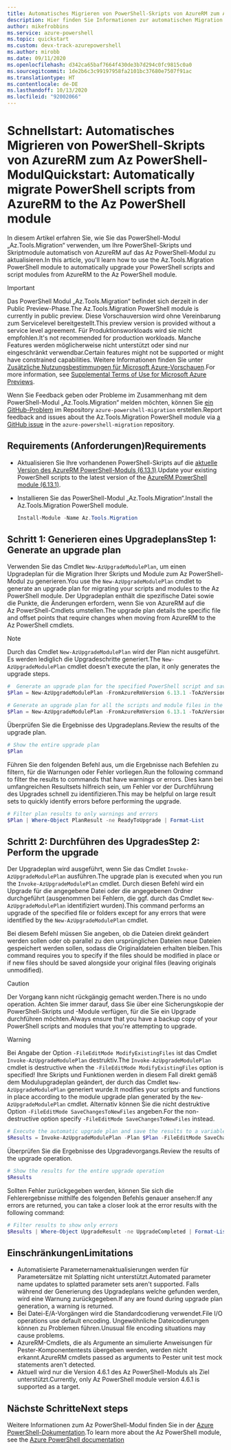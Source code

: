 ```yaml
---
title: Automatisches Migrieren von PowerShell-Skripts von AzureRM zum Az PowerShell-Modul
description: Hier finden Sie Informationen zur automatischen Migration von PowerShell-Skripts von AzureRM zum Az PowerShell-Modul.
author: mikefrobbins
ms.service: azure-powershell
ms.topic: quickstart
ms.custom: devx-track-azurepowershell
ms.author: mirobb
ms.date: 09/11/2020
ms.openlocfilehash: d342ca65baf7664f430de3b7d294c0fc9815c0a0
ms.sourcegitcommit: 1de2b6c3c99197958fa2101bc37680e7507f91ac
ms.translationtype: HT
ms.contentlocale: de-DE
ms.lasthandoff: 10/13/2020
ms.locfileid: "92002066"
---
```

# <a name="quickstart-automatically-migrate-powershell-scripts-from-azurerm-to-the-az-powershell-module"></a><span data-ttu-id="5b89a-103">Schnellstart: Automatisches Migrieren von PowerShell-Skripts von AzureRM zum Az PowerShell-Modul</span><span class="sxs-lookup"><span data-stu-id="5b89a-103">Quickstart: Automatically migrate PowerShell scripts from AzureRM to the Az PowerShell module</span></span>

<span data-ttu-id="5b89a-104">In diesem Artikel erfahren Sie, wie Sie das PowerShell-Modul „Az.Tools.Migration“ verwenden, um Ihre PowerShell-Skripts und Skriptmodule automatisch von AzureRM auf das Az PowerShell-Modul zu aktualisieren.</span><span class="sxs-lookup"><span data-stu-id="5b89a-104">In this article, you'll learn how to use the Az.Tools.Migration PowerShell module to automatically upgrade your PowerShell scripts and script modules from AzureRM to the Az PowerShell module.</span></span>

> [!IMPORTANT]
> <span data-ttu-id="5b89a-105">Das PowerShell Modul „Az.Tools.Migration“ befindet sich derzeit in der Public Preview-Phase.</span><span class="sxs-lookup"><span data-stu-id="5b89a-105">The Az.Tools.Migration PowerShell module is currently in public preview.</span></span> <span data-ttu-id="5b89a-106">Diese Vorschauversion wird ohne Vereinbarung zum Servicelevel bereitgestellt.</span><span class="sxs-lookup"><span data-stu-id="5b89a-106">This preview version is provided without a service level agreement.</span></span> <span data-ttu-id="5b89a-107">Für Produktionsworkloads wird sie nicht empfohlen.</span><span class="sxs-lookup"><span data-stu-id="5b89a-107">It's not recommended for production workloads.</span></span> <span data-ttu-id="5b89a-108">Manche Features werden möglicherweise nicht unterstützt oder sind nur eingeschränkt verwendbar.</span><span class="sxs-lookup"><span data-stu-id="5b89a-108">Certain features might not be supported or might have constrained capabilities.</span></span> <span data-ttu-id="5b89a-109">Weitere Informationen finden Sie unter [Zusätzliche Nutzungsbestimmungen für Microsoft Azure-Vorschauen](https://azure.microsoft.com/support/legal/preview-supplemental-terms/).</span><span class="sxs-lookup"><span data-stu-id="5b89a-109">For more information, see [Supplemental Terms of Use for Microsoft Azure Previews](https://azure.microsoft.com/support/legal/preview-supplemental-terms/).</span></span>

<span data-ttu-id="5b89a-110">Wenn Sie Feedback geben oder Probleme im Zusammenhang mit dem PowerShell-Modul „Az.Tools.Migration“ melden möchten, können Sie [ein GitHub-Problem](https://github.com/Azure/azure-powershell-migration/issues) im Repository `azure-powershell-migration` erstellen.</span><span class="sxs-lookup"><span data-stu-id="5b89a-110">Report feedback and issues about the Az.Tools.Migration PowerShell module via [a GitHub issue](https://github.com/Azure/azure-powershell-migration/issues) in the `azure-powershell-migration` repository.</span></span>

## <a name="requirements"></a><span data-ttu-id="5b89a-111">Requirements (Anforderungen)</span><span class="sxs-lookup"><span data-stu-id="5b89a-111">Requirements</span></span>

* <span data-ttu-id="5b89a-112">Aktualisieren Sie Ihre vorhandenen PowerShell-Skripts auf die [aktuelle Version des AzureRM PowerShell-Moduls (6.13.1)](https://github.com/Azure/azure-powershell/releases/tag/v6.13.1-November2018).</span><span class="sxs-lookup"><span data-stu-id="5b89a-112">Update your existing PowerShell scripts to the latest version of the [AzureRM PowerShell module (6.13.1)](https://github.com/Azure/azure-powershell/releases/tag/v6.13.1-November2018).</span></span>
* <span data-ttu-id="5b89a-113">Installieren Sie das PowerShell-Modul „Az.Tools.Migration“.</span><span class="sxs-lookup"><span data-stu-id="5b89a-113">Install the Az.Tools.Migration PowerShell module.</span></span>

  ```powershell
  Install-Module -Name Az.Tools.Migration
  ```

## <a name="step-1-generate-an-upgrade-plan"></a><span data-ttu-id="5b89a-114">Schritt 1: Generieren eines Upgradeplans</span><span class="sxs-lookup"><span data-stu-id="5b89a-114">Step 1: Generate an upgrade plan</span></span>

<span data-ttu-id="5b89a-115">Verwenden Sie das Cmdlet `New-AzUpgradeModulePlan`, um einen Upgradeplan für die Migration Ihrer Skripts und Module zum Az PowerShell-Modul zu generieren.</span><span class="sxs-lookup"><span data-stu-id="5b89a-115">You use the `New-AzUpgradeModulePlan` cmdlet to generate an upgrade plan for migrating your scripts and modules to the Az PowerShell module.</span></span> <span data-ttu-id="5b89a-116">Der Upgradeplan enthält die spezifische Datei sowie die Punkte, die Änderungen erfordern, wenn Sie von AzureRM auf die Az PowerShell-Cmdlets umstellen.</span><span class="sxs-lookup"><span data-stu-id="5b89a-116">The upgrade plan details the specific file and offset points that require changes when moving from AzureRM to the Az PowerShell cmdlets.</span></span>

> [!NOTE]
> <span data-ttu-id="5b89a-117">Durch das Cmdlet `New-AzUpgradeModulePlan` wird der Plan nicht ausgeführt. Es werden lediglich die Upgradeschritte generiert.</span><span class="sxs-lookup"><span data-stu-id="5b89a-117">The `New-AzUpgradeModulePlan` cmdlet doesn't execute the plan, it only generates the upgrade steps.</span></span>

```powershell
#  Generate an upgrade plan for the specified PowerShell script and save it to a variable.
$Plan = New-AzUpgradeModulePlan -FromAzureRmVersion 6.13.1 -ToAzVersion 4.6.1 -FilePath 'C:\Scripts\my-azure-script.ps1'
```

```powershell
# Generate an upgrade plan for all the scripts and module files in the specified folder and save it to a variable.
$Plan = New-AzUpgradeModulePlan -FromAzureRmVersion 6.13.1 -ToAzVersion 4.6.1 -DirectoryPath 'C:\Scripts'
```

<span data-ttu-id="5b89a-118">Überprüfen Sie die Ergebnisse des Upgradeplans.</span><span class="sxs-lookup"><span data-stu-id="5b89a-118">Review the results of the upgrade plan.</span></span>

```powershell
# Show the entire upgrade plan
$Plan
```

<span data-ttu-id="5b89a-119">Führen Sie den folgenden Befehl aus, um die Ergebnisse nach Befehlen zu filtern, für die Warnungen oder Fehler vorliegen.</span><span class="sxs-lookup"><span data-stu-id="5b89a-119">Run the following command to filter the results to commands that have warnings or errors.</span></span> <span data-ttu-id="5b89a-120">Dies kann bei umfangreichen Resultsets hilfreich sein, um Fehler vor der Durchführung des Upgrades schnell zu identifizieren.</span><span class="sxs-lookup"><span data-stu-id="5b89a-120">This may be helpful on large result sets to quickly identify errors before performing the upgrade.</span></span>

```powershell
# Filter plan results to only warnings and errors
$Plan | Where-Object PlanResult -ne ReadyToUpgrade | Format-List
```

## <a name="step-2-perform-the-upgrade"></a><span data-ttu-id="5b89a-121">Schritt 2: Durchführen des Upgrades</span><span class="sxs-lookup"><span data-stu-id="5b89a-121">Step 2: Perform the upgrade</span></span>

<span data-ttu-id="5b89a-122">Der Upgradeplan wird ausgeführt, wenn Sie das Cmdlet `Invoke-AzUpgradeModulePlan` ausführen.</span><span class="sxs-lookup"><span data-stu-id="5b89a-122">The upgrade plan is executed when you run the `Invoke-AzUpgradeModulePlan` cmdlet.</span></span> <span data-ttu-id="5b89a-123">Durch diesen Befehl wird ein Upgrade für die angegebene Datei oder die angegebenen Ordner durchgeführt (ausgenommen bei Fehlern, die ggf. durch das Cmdlet `New-AzUpgradeModulePlan` identifiziert wurden).</span><span class="sxs-lookup"><span data-stu-id="5b89a-123">This command performs an upgrade of the specified file or folders except for any errors that were identified by the `New-AzUpgradeModulePlan` cmdlet.</span></span>

<span data-ttu-id="5b89a-124">Bei diesem Befehl müssen Sie angeben, ob die Dateien direkt geändert werden sollen oder ob parallel zu den ursprünglichen Dateien neue Dateien gespeichert werden sollen, sodass die Originaldateien erhalten bleiben.</span><span class="sxs-lookup"><span data-stu-id="5b89a-124">This command requires you to specify if the files should be modified in place or if new files should be saved alongside your original files (leaving originals unmodified).</span></span>

> [!CAUTION]
> <span data-ttu-id="5b89a-125">Der Vorgang kann nicht rückgängig gemacht werden.</span><span class="sxs-lookup"><span data-stu-id="5b89a-125">There is no undo operation.</span></span> <span data-ttu-id="5b89a-126">Achten Sie immer darauf, dass Sie über eine Sicherungskopie der PowerShell-Skripts und -Module verfügen, für die Sie ein Upgrade durchführen möchten.</span><span class="sxs-lookup"><span data-stu-id="5b89a-126">Always ensure that you have a backup copy of your PowerShell scripts and modules that you're attempting to upgrade.</span></span>

> [!WARNING]
> <span data-ttu-id="5b89a-127">Bei Angabe der Option `-FileEditMode ModifyExistingFiles` ist das Cmdlet `Invoke-AzUpgradeModulePlan` destruktiv.</span><span class="sxs-lookup"><span data-stu-id="5b89a-127">The `Invoke-AzUpgradeModulePlan` cmdlet is destructive when the `-FileEditMode ModifyExistingFiles` option is specified!</span></span> <span data-ttu-id="5b89a-128">Ihre Skripts und Funktionen werden in diesem Fall direkt gemäß dem Modulupgradeplan geändert, der durch das Cmdlet `New-AzUpgradeModulePlan` generiert wurde.</span><span class="sxs-lookup"><span data-stu-id="5b89a-128">It modifies your scripts and functions in place according to the module upgrade plan generated by the `New-AzUpgradeModulePlan` cmdlet.</span></span> <span data-ttu-id="5b89a-129">Alternativ können Sie die nicht destruktive Option `-FileEditMode SaveChangesToNewFiles` angeben.</span><span class="sxs-lookup"><span data-stu-id="5b89a-129">For the non-destructive option specify `-FileEditMode SaveChangesToNewFiles` instead.</span></span>

```powershell
# Execute the automatic upgrade plan and save the results to a variable.
$Results = Invoke-AzUpgradeModulePlan -Plan $Plan -FileEditMode SaveChangesToNewFiles
```

<span data-ttu-id="5b89a-130">Überprüfen Sie die Ergebnisse des Upgradevorgangs.</span><span class="sxs-lookup"><span data-stu-id="5b89a-130">Review the results of the upgrade operation.</span></span>

```powershell
# Show the results for the entire upgrade operation
$Results
```

<span data-ttu-id="5b89a-131">Sollten Fehler zurückgegeben werden, können Sie sich die Fehlerergebnisse mithilfe des folgenden Befehls genauer ansehen:</span><span class="sxs-lookup"><span data-stu-id="5b89a-131">If any errors are returned, you can take a closer look at the error results with the following command:</span></span>

```powershell
# Filter results to show only errors
$Results | Where-Object UpgradeResult -ne UpgradeCompleted | Format-List
```

## <a name="limitations"></a><span data-ttu-id="5b89a-132">Einschränkungen</span><span class="sxs-lookup"><span data-stu-id="5b89a-132">Limitations</span></span>

* <span data-ttu-id="5b89a-133">Automatisierte Parameternamenaktualisierungen werden für Parametersätze mit Splatting nicht unterstützt.</span><span class="sxs-lookup"><span data-stu-id="5b89a-133">Automated parameter name updates to splatted parameter sets aren't supported.</span></span> <span data-ttu-id="5b89a-134">Falls während der Generierung des Upgradeplans welche gefunden werden, wird eine Warnung zurückgegeben.</span><span class="sxs-lookup"><span data-stu-id="5b89a-134">If any are found during upgrade plan generation, a warning is returned.</span></span>
* <span data-ttu-id="5b89a-135">Bei Datei-E/A-Vorgängen wird die Standardcodierung verwendet.</span><span class="sxs-lookup"><span data-stu-id="5b89a-135">File I/O operations use default encoding.</span></span> <span data-ttu-id="5b89a-136">Ungewöhnliche Dateicodierungen können zu Problemen führen.</span><span class="sxs-lookup"><span data-stu-id="5b89a-136">Unusual file encoding situations may cause problems.</span></span>
* <span data-ttu-id="5b89a-137">AzureRM-Cmdlets, die als Argumente an simulierte Anweisungen für Pester-Komponententests übergeben werden, werden nicht erkannt.</span><span class="sxs-lookup"><span data-stu-id="5b89a-137">AzureRM cmdlets passed as arguments to Pester unit test mock statements aren't detected.</span></span>
* <span data-ttu-id="5b89a-138">Aktuell wird nur die Version 4.6.1 des Az PowerShell-Moduls als Ziel unterstützt.</span><span class="sxs-lookup"><span data-stu-id="5b89a-138">Currently, only Az PowerShell module version 4.6.1 is supported as a target.</span></span>

## <a name="next-steps"></a><span data-ttu-id="5b89a-139">Nächste Schritte</span><span class="sxs-lookup"><span data-stu-id="5b89a-139">Next steps</span></span>

<span data-ttu-id="5b89a-140">Weitere Informationen zum Az PowerShell-Modul finden Sie in der [Azure PowerShell-Dokumentation](https://docs.microsoft.com/powershell/azure/).</span><span class="sxs-lookup"><span data-stu-id="5b89a-140">To learn more about the Az PowerShell module, see the [Azure PowerShell documentation](https://docs.microsoft.com/powershell/azure/)</span></span>